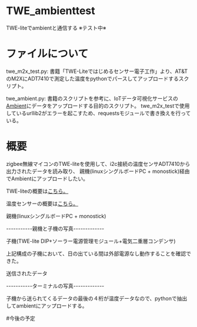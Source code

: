 # TWE_ambienttest
TWE-liteでambientと通信する ※テスト中※

# ファイルについて
twe_m2x_test.py:
書籍「TWE-Liteではじめるセンサー電子工作」より、AT&TのM2XにADT7410で測定した温度をpythonでパースしてアップロードするスクリプト。

twe_ambient.py:
書籍のスクリプトを参考に、IoTデータ可視化サービスの[Ambient](https://ambidata.io/)にデータをアップロードする目的のスクリプト。
twe_m2x_testで使用しているurllib2がエラーを起こすため、requestsモジュールで書き換えを行っている。

# 概要
zigbee無線マイコンのTWE-liteを使用して、i2c接続の温度センサADT7410から出力されたデータを読み取り、
親機(linuxシングルボードPC + monostick)経由でAmbientにアップロードしたい。

TWE-liteの概要は[こちら。](https://mono-wireless.com/jp/products/index.html)

温度センサーの概要は[こちら。](http://akizukidenshi.com/catalog/g/gM-06675/)

親機(linuxシングルボードPC + monostick)



-----------親機と子機の写真-------------











子機(TWE-lite DIP+ソーラー電源管理モジュール+電気二重層コンデンサ)

上記構成の子機において、日の出ている間は外部電源なし動作することを確認できた。



送信されたデータ

-----------ターミナルの写真-------------

子機から送られてくるデータの最後の４桁が温度データなので、pythonで抽出してambientにアップロードする。

#今後の予定

